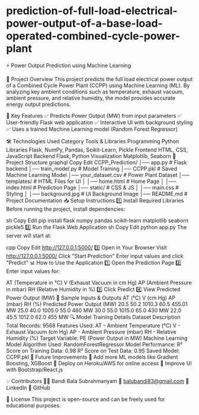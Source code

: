 # prediction-of-full-load-electrical-power-output-of-a-base-load-operated-combined-cycle-power-plant

⚡ Power Output Prediction using Machine Learning

📌 Project Overview
This project predicts the full load electrical power output of a Combined Cycle Power Plant (CCPP) using Machine Learning (ML).
By analyzing key ambient conditions such as temperature, exhaust vacuum, ambient pressure, and relative humidity, the model provides accurate energy output predictions.

🚀 Key Features
✅ Predicts Power Output (MW) from input parameters
✅ User-friendly Flask web application
✅ Interactive UI with background styling
✅ Uses a trained Machine Learning model (Random Forest Regressor)

🛠️ Technologies Used
Category	Tools & Libraries
Programming	Python
Libraries	Flask, NumPy, Pandas, Scikit-Learn, Pickle
Frontend	HTML, CSS, JavaScript
Backend	Flask, Python
Visualization	Matplotlib, Seaborn
📂 Project Structure
graphql
Copy
Edit
CCPP_Prediction/
│── app.py                      # Flask backend
│── train_model.py               # Model Training
│── CCPP.pkl                     # Saved Machine Learning Model
│── your_dataset.csv             # Power Plant Dataset
│── templates/                   # HTML Files for UI
│   │── home.html                 # Home Page
│   │── index.html                # Prediction Page
│── static/                      # CSS & JS
│   │── main.css                  # Styling
│   │── background.jpg            # UI Background Image
│── README.md                     # Project Documentation
📥 Setup Instructions
1️⃣ Install Required Libraries
Before running the project, install dependencies:

sh
Copy
Edit
pip install flask numpy pandas scikit-learn matplotlib seaborn pickle5
2️⃣ Run the Flask Web Application
sh
Copy
Edit
python app.py
The server will start at:

cpp
Copy
Edit
http://127.0.0.1:5000/
3️⃣ Open in Your Browser
Visit http://127.0.0.1:5000/
Click "Start Prediction"
Enter input values and click "Predict"
📊 How to Use the Application
1️⃣ Open the Prediction Page
2️⃣ Enter input values for:

AT (Temperature in °C)
V (Exhaust Vacuum in cm Hg)
AP (Ambient Pressure in mbar)
RH (Relative Humidity in %)
3️⃣ Click Predict
4️⃣ View Predicted Power Output (MW)
📌 Sample Inputs & Outputs
AT (°C)	V (cm Hg)	AP (mbar)	RH (%)	Predicted Power Output (MW)
20.5	50.2	1010.3	60.5	455.01 MW
25.0	40.0	1005.0	55.0	460 MW
30.0	55.0	1015.0	65.0	430 MW
22.0	45.5	1012.0	62.0	455 MW
🔍 Model Training Details
Dataset Description
Total Records: 9568
Features Used:
AT - Ambient Temperature (°C)
V - Exhaust Vacuum (cm Hg)
AP - Ambient Pressure (mbar)
RH - Relative Humidity (%)
Target Variable: PE (Power Output in MW)
Machine Learning Model
Algorithm Used: RandomForestRegressor
Model Performance:
R² Score on Training Data: 0.98
R² Score on Test Data: 0.95
Saved Model: CCPP.pkl
📌 Future Improvements
🔹 Add more ML models like Gradient Boosting, XGBoost
🔹 Deploy on Heroku/AWS for online access
🔹 Improve UI with Bootstrap/React.js

💡 Contributors
👨‍💻 Bandi Bala Subrahmanyam
📧 balubandi83@gmail.com
🔗 LinkedIn
🔗 GitHub

📜 License
This project is open-source and can be freely used for educational purposes.

